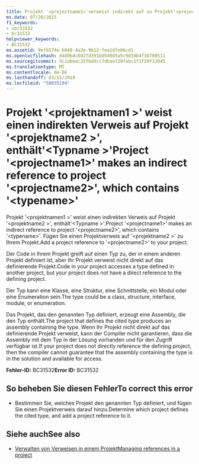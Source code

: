 ```yaml
---
title: Projekt '<projectname1>'verweist indirekt auf zu Projekt'<projectname2>', enthält'<typename>'
ms.date: 07/20/2015
f1_keywords:
- vbc31532
- bc31532
helpviewer_keywords:
- BC31532
ms.assetid: 9ef6574e-b049-4a2e-9b12-fea2dfe06cd1
ms.openlocfilehash: d489b4c6927d391bd540d5a5c9d3db4f38700511
ms.sourcegitcommit: 5c1abeec15fbddcc7dbaa729fabc1f1f29f12045
ms.translationtype: MT
ms.contentlocale: de-DE
ms.lasthandoff: 03/15/2019
ms.locfileid: "58035194"
---
```

# <a name="project-projectname1-makes-an-indirect-reference-to-project-projectname2-which-contains-typename"></a><span data-ttu-id="bf0cc-102">Projekt '\<projektnamen1 >' weist einen indirekten Verweis auf Projekt '\<projektname2 >', enthält'\<Typname >'</span><span class="sxs-lookup"><span data-stu-id="bf0cc-102">Project '\<projectname1>' makes an indirect reference to project '\<projectname2>', which contains '\<typename>'</span></span>
<span data-ttu-id="bf0cc-103">Projekt '\<projektnamen1 >' weist einen indirekten Verweis auf Projekt '\<projektname2 >', enthält'\<Typname >'.</span><span class="sxs-lookup"><span data-stu-id="bf0cc-103">Project '\<projectname1>' makes an indirect reference to project '\<projectname2>', which contains '\<typename>'.</span></span> <span data-ttu-id="bf0cc-104">Fügen Sie einen Projektverweis auf '\<projektname2 >' zu Ihrem Projekt.</span><span class="sxs-lookup"><span data-stu-id="bf0cc-104">Add a project reference to '\<projectname2>' to your project.</span></span>  
  
 <span data-ttu-id="bf0cc-105">Der Code in Ihrem Projekt greift auf einen Typ zu, der in einem anderen Projekt definiert ist, aber Ihr Projekt verweist nicht direkt auf das definierende Projekt.</span><span class="sxs-lookup"><span data-stu-id="bf0cc-105">Code in your project accesses a type defined in another project, but your project does not have a direct reference to the defining project.</span></span>  
  
 <span data-ttu-id="bf0cc-106">Der Typ kann eine Klasse, eine Struktur, eine Schnittstelle, ein Modul oder eine Enumeration sein.</span><span class="sxs-lookup"><span data-stu-id="bf0cc-106">The type could be a class, structure, interface, module, or enumeration.</span></span>  
  
 <span data-ttu-id="bf0cc-107">Das Projekt, das den genannten Typ definiert, erzeugt eine Assembly, die den Typ enthält.</span><span class="sxs-lookup"><span data-stu-id="bf0cc-107">The project that defines the cited type produces an assembly containing the type.</span></span> <span data-ttu-id="bf0cc-108">Wenn Ihr Projekt nicht direkt auf das definierende Projekt verweist, kann der Compiler nicht garantieren, dass die Assembly mit dem Typ in der Lösung vorhanden und für den Zugriff verfügbar ist.</span><span class="sxs-lookup"><span data-stu-id="bf0cc-108">If your project does not directly reference the defining project, then the compiler cannot guarantee that the assembly containing the type is in the solution and available for access.</span></span>  
  
 <span data-ttu-id="bf0cc-109">**Fehler-ID:** BC31532</span><span class="sxs-lookup"><span data-stu-id="bf0cc-109">**Error ID:** BC31532</span></span>  
  
## <a name="to-correct-this-error"></a><span data-ttu-id="bf0cc-110">So beheben Sie diesen Fehler</span><span class="sxs-lookup"><span data-stu-id="bf0cc-110">To correct this error</span></span>  
  
-   <span data-ttu-id="bf0cc-111">Bestimmen Sie, welches Projekt den genannten Typ definiert, und fügen Sie einen Projektverweis darauf hinzu.</span><span class="sxs-lookup"><span data-stu-id="bf0cc-111">Determine which project defines the cited type, and add a project reference to it.</span></span>  
  
## <a name="see-also"></a><span data-ttu-id="bf0cc-112">Siehe auch</span><span class="sxs-lookup"><span data-stu-id="bf0cc-112">See also</span></span>

- [<span data-ttu-id="bf0cc-113">Verwalten von Verweisen in einem Projekt</span><span class="sxs-lookup"><span data-stu-id="bf0cc-113">Managing references in a project</span></span>](/visualstudio/ide/managing-references-in-a-project)
